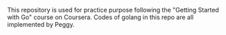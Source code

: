 This repository is used for practice purpose following the "Getting Started with Go" course on Coursera.
Codes of golang in this repo are all implemented by Peggy. 